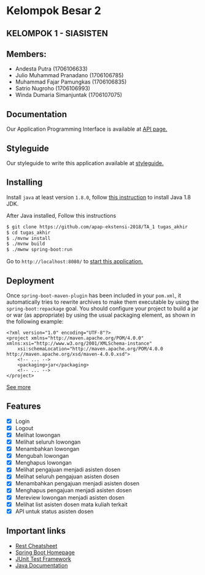 # Kelompok Besar 2
## KELOMPOK 1 - SIASISTEN

## Members:
- Andesta Putra (1706106633)
- Julio Muhammad Pranadano (1706106785)
- Muhammad Fajar Pamungkas (1706106835)
- Satrio Nugroho (1706106993)
- Winda Dumaria Simanjuntak (1706107075)

## Documentation
Our Application Programming Interface is available at [API page.](API.md)

## Styleguide
Our styleguide to write this application available at [styleguide.](STYLEGUIDE.md)

## Installing
Install `java` at least version `1.8.0`, follow [this instruction](https://www.java.com/en/download/help/download_options.xml) to install Java 1.8 JDK.

After Java installed, Follow this instructions
```bash
$ git clone https://github.com/apap-ekstensi-2018/TA_1 tugas_akhir
$ cd tugas_akhir
$ ./mvnw install
$ ./mvnw build
$ ./mwnw spring-boot:run
```
Go to `http://localhost:8080/` to [start this application.](http://localhost:8080/)

## Deployment
Once `spring-boot-maven-plugin` has been included in your `pom.xml`, it automatically tries to rewrite archives to make them executable by using the `spring-boot:repackage` goal.
You should configure your project to build a jar or war (as appropriate) by using the usual packaging element, as shown in the following example:
```
<?xml version="1.0" encoding="UTF-8"?>
<project xmlns="http://maven.apache.org/POM/4.0.0" xmlns:xsi="http://www.w3.org/2001/XMLSchema-instance"
	xsi:schemaLocation="http://maven.apache.org/POM/4.0.0 http://maven.apache.org/xsd/maven-4.0.0.xsd">
	<!-- ... -->
	<packaging>jar</packaging>
	<!-- ... -->
</project>
```
[See more](https://docs.spring.io/spring-boot/docs/current/reference/htmlsingle/#build-tool-plugins-maven-packaging)


## Features
- [x] Login
- [x] Logout
- [x] Melihat lowongan
- [x] Melihat seluruh lowongan
- [x] Menambahkan lowongan
- [x] Mengubah lowongan
- [x] Menghapus lowongan
- [x] Melihat pengajuan menjadi asisten dosen
- [x] Melihat seluruh pengajuan asisten dosen
- [x] Menambahkan pengajuan menjadi asisten dosen
- [x] Menghapus pengajuan menjadi asisten dosen
- [x] Mereview lowongan menjadi asisten dosen
- [x] Melihat list asisten dosen mata kuliah terkait
- [x] API untuk status asisten dosen

## Important links
- [Rest Cheatsheet](https://github.com/RestCheatSheet/api-cheat-sheet#api-design-cheat-sheet)
- [Spring Boot Homepage](https://docs.spring.io/spring-boot/docs/current/reference/html/index.html)
- [JUnit Test Framework](https://junit.org/junit5/)
- [Java Documentation](https://docs.oracle.com/javase/8/docs/api/)
